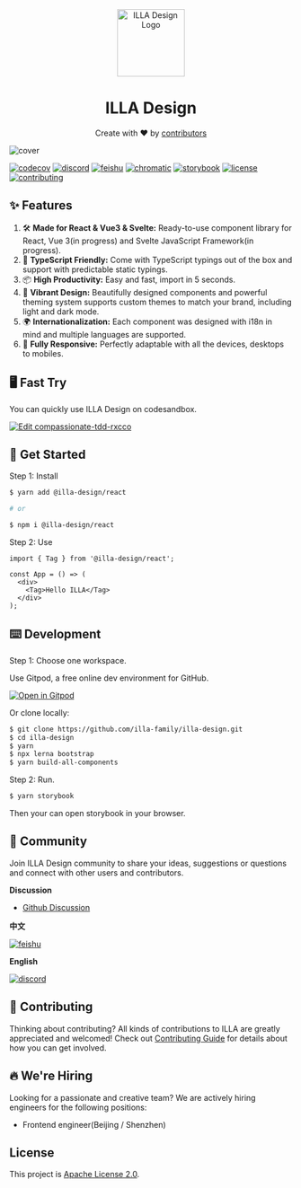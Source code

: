 <div align="center">
    <img alt="ILLA Design Logo" width="120px" height="120px" src="https://devbo.cn/logo.svg"/>
</div>

<h1 align="center">ILLA Design</h1>

<div align="center">
  <p>Create with ❤︎ by <a href="https://github.com/illa-family/illa-design/graphs/contributors">contributors</a></p>
</div>

![cover](https://devbo.cn/cover.png)

[![codecov](https://codecov.io/gh/illa-family/illa-design/branch/main/graph/badge.svg?token=GR2SOLBWQN)](https://codecov.io/gh/illa-family/illa-design)
[![discord](https://img.shields.io/discord/912270459574292500.svg?&label=&logo=discord&logoColor=ffffff&color=7389D8&labelColor=6A7EC2)](https://discord.gg/2tGBuJkgd6)
[![feishu](https://devbo.cn/feishu.svg)](https://applink.feishu.cn/client/chat/chatter/add_by_link?link_token=a8ck3dda-d44f-4897-8504-6775e8ff5e13)
[![chromatic](https://devbo.cn/chromatic.svg)](https://chromatic.com/library?appId=618513c5ace06a003a5ed751&branch=main)
[![storybook](https://devbo.cn/storybook.svg)](https://main--618513c5ace06a003a5ed751.chromatic.com)
[![license](https://badgen.net/gitlab/license/gitlab-org/omnibus-gitlab)](./LICENSE)
[![contributing](https://badgen.net/badge/PRs/Welcome/green?icon=storybook)](./CONTRIBUTING.md)

## ✨ Features

1. 🛠 **Made for React & Vue3 & Svelte:** Ready-to-use component library for React, Vue 3(in progress) and Svelte
   JavaScript Framework(in progress).
2. 📝 **TypeScript Friendly:** Come with TypeScript typings out of the box and support with predictable static typings.
3. 📦 **High Productivity:** Easy and fast, import in 5 seconds.
4. 🎨 **Vibrant Design:** Beautifully designed components and powerful theming system supports custom themes to match
   your brand, including light and dark mode.
5. 🌍 **Internationalization:** Each component was designed with i18n in mind and multiple languages are supported.
6. 📱 **Fully Responsive:** Perfectly adaptable with all the devices, desktops to mobiles.

## 🖥 Fast Try

You can quickly use ILLA Design on codesandbox.

[![Edit compassionate-tdd-rxcco](https://codesandbox.io/static/img/play-codesandbox.svg)](https://codesandbox.io/s/compassionate-tdd-rxcco?fontsize=14&hidenavigation=1&theme=dark)

## 🚀 Get Started

Step 1: Install

```bash
$ yarn add @illa-design/react

# or

$ npm i @illa-design/react
```

Step 2: Use

```tsx
import { Tag } from '@illa-design/react';

const App = () => (
  <div>
    <Tag>Hello ILLA</Tag>
  </div>
);
```

## ⌨️ Development

Step 1: Choose one workspace.

Use Gitpod, a free online dev environment for GitHub.

[![Open in Gitpod](https://gitpod.io/button/open-in-gitpod.svg)](https://gitpod.io/#https://github.com/illa-family/illa-design)

Or clone locally:

```bash
$ git clone https://github.com/illa-family/illa-design.git
$ cd illa-design
$ yarn
$ npx lerna bootstrap
$ yarn build-all-components
```

Step 2: Run.

```bash
$ yarn storybook
```

Then your can open storybook in your browser.

## 💬 Community

Join ILLA Design community to share your ideas, suggestions or questions and connect with other users and contributors.

<b>Discussion</b>

- [Github Discussion](https://github.com/illa-family/illa-design/discussions)

<b>中文</b>

[![feishu](https://devbo.cn/feishu.svg)](https://applink.feishu.cn/client/chat/chatter/add_by_link?link_token=a8ck3dda-d44f-4897-8504-6775e8ff5e13)

<b>English</b>

[![discord](https://img.shields.io/discord/912270459574292500.svg?&label=&logo=discord&logoColor=ffffff&color=7389D8&labelColor=6A7EC2)](https://discord.gg/2tGBuJkgd6)

## 🌱 Contributing

Thinking about contributing? All kinds of contributions to ILLA are greatly appreciated and welcomed! Check
out [Contributing Guide](./CONTRIBUTING.md) for details about how you can get involved.

## 🔥 We're Hiring

Looking for a passionate and creative team? We are actively hiring engineers for the following positions:

- Frontend engineer(Beijing / Shenzhen)

## License

This project is [Apache License 2.0](./LICENSE).
